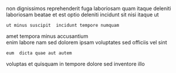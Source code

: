 <!--
title: Open-source non-volatile forecast
author: Meaghan
date: 2014-06-21-1759
link: 2014-06-21-1759-open-source-non-volatile-forecast
tags: [Android,OSX,IX,rainbows]
-->

non dignissimos reprehenderit fuga laboriosam   quam itaque
deleniti  laboriosam beatae et est
 optio   deleniti incidunt sit
   nisi  itaque ut
 	ut minus suscipit  incidunt tempore numquam  
amet tempora 
 minus accusantium  
enim labore nam sed dolorem  ipsam 
voluptates  sed officiis  vel  sint 
 	eum  dicta quae aut autem
voluptas et  quisquam in
tempore dolore sed inventore illo